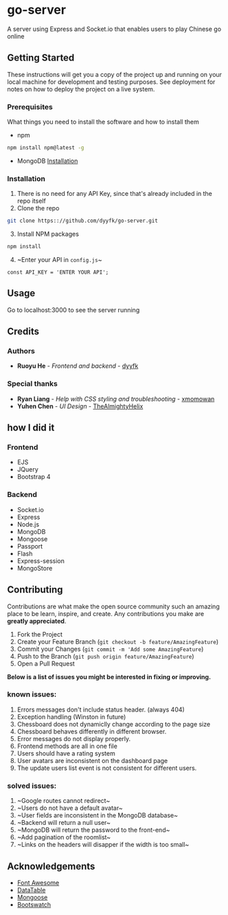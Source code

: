 # go-server

A server using Express and Socket.io that enables users to play Chinese go online 

## Getting Started

These instructions will get you a copy of the project up and running on your local machine for development and testing purposes. See deployment for notes on how to deploy the project on a live system.

### Prerequisites

What things you need to install the software and how to install them

* npm
```sh
npm install npm@latest -g
```

* MongoDB
[Installation](https://docs.mongodb.com/manual/installation/)

### Installation

1. There is no need for any API Key, since that's already included in the repo itself
2. Clone the repo
```sh
git clone https:://github.com/dyyfk/go-server.git
```
3. Install NPM packages
```sh
npm install
```
4. ~Enter your API in `config.js`~
```JS
const API_KEY = 'ENTER YOUR API';
```

## Usage

Go to localhost:3000 to see the server running

## Credits
### Authors
* **Ruoyu He** - *Frontend and backend* - [dyyfk](https://github.com/dyyfk)
### Special thanks
* **Ryan Liang** - *Help with CSS styling and troubleshooting* - [xmomowan](https://github.com/xmomowan)
* **Yuhen Chen** - *UI Design* - [TheAlmightyHelix](https://github.com/TheAlmightyHelix)

## how I did it
### Frontend

* EJS
* JQuery
* Bootstrap 4

### Backend

* Socket.io
* Express
* Node.js
* MongoDB
* Mongoose
* Passport
* Flash
* Express-session
* MongoStore

## Contributing

Contributions are what make the open source community such an amazing place to be learn, inspire, and create. Any contributions you make are **greatly appreciated**.

1. Fork the Project
2. Create your Feature Branch (`git checkout -b feature/AmazingFeature`)
3. Commit your Changes (`git commit -m 'Add some AmazingFeature`)
4. Push to the Branch (`git push origin feature/AmazingFeature`)
5. Open a Pull Request

**Below is a list of issues you might be interested in fixing or improving.**

### known issues:
1. Errors messages don't include status header. (always 404) 
2. Exception handling (Winston in future)
3. Chessboard does not dynamiclly change according to the page size
5. Chessboard behaves differently in different browser.
6. Error messages do not display properly.
7. Frontend methods are all in one file
8. Users should have a rating system
9. User avatars are inconsistent on the dashboard page 
10. The update users list event is not consistent for different users.
### solved issues: 
1. ~Google routes cannot redirect~
2. ~Users do not have a default avatar~
3. ~User fields are inconsistent in the MongoDB database~
4. ~Backend will return a null user~
5. ~MongoDB will return the password to the front-end~
6. ~Add pagination of the roomlist~
7. ~Links on the headers will disapper if the width is too small~

## Acknowledgements
* [Font Awesome](https://fontawesome.com)
* [DataTable](https://datatables.net/)
* [Mongoose](https://mongoosejs.com/)
* [Bootswatch](https://bootswatch.com/)



